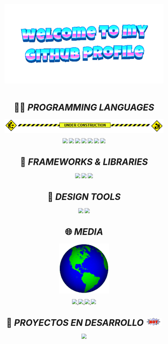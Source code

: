 

<div align="center">
	<img src="welcome-header.gif" alt="welcome to my github profile">
	<br>
	<br>
</div>

<h1 align="center">👨‍💻 <em>PROGRAMMING LANGUAGES</em></h1>
<p align="center">
  <img src="under-construction.gif" alt="En construcción" />
</p>
<p align="center">
 <img src="https://img.shields.io/badge/Python-3776AB?style=for-the-badge&logo=python&logoColor=white" />
  <img src="https://img.shields.io/badge/Java-ED8B00?style=for-the-badge&logo=java&logoColor=white" />
  <img src="https://img.shields.io/badge/PHP-777BB4?style=for-the-badge&logo=php&logoColor=white" />
  <img src="https://img.shields.io/badge/OpenCV-5C3EE8?style=for-the-badge&logo=opencv&logoColor=white" />
  <img src="https://img.shields.io/badge/MySQL-005C84?style=for-the-badge&logo=mysql&logoColor=white" />
  <img src="https://img.shields.io/badge/Numpy-777BB4?style=for-the-badge&logo=numpy&logoColor=white" />
  <img src="https://img.shields.io/badge/Pandas-2C2D72?style=for-the-badge&logo=pandas&logoColor=white" />
</p>


<h1 align="center">🧩 <em>FRAMEWORKS & LIBRARIES</em></h1>

<p align="center">
  <img src="https://img.shields.io/badge/Django-092E20?style=for-the-badge&logo=django&logoColor=green" />
  <img src="https://img.shields.io/badge/.NET-512BD4?style=for-the-badge&logo=dotnet&logoColor=white" />
  <img src="https://img.shields.io/badge/apache_maven-C71A36?style=for-the-badge&logo=apachemaven&logoColor=white" />
</p>


<h1 align="center">🎨 <em>DESIGN TOOLS</em></h1>

<p align="center">
  <img src="https://img.shields.io/badge/Figma-F24E1E?style=for-the-badge&logo=figma&logoColor=white" />
  <img src="https://img.shields.io/badge/Canva-%2300C4CC.svg?&style=for-the-badge&logo=Canva&logoColor=white" />
</p>

<h1 align="center">🌐  <em>MEDIA</em></h1>
<p align="center">
  <img src="globe.gif" alt="En construcción" />
</p>
<p align="center">
  <a href="mailto:Juanchibiris80@gmail.com" target="_blank">
    <img src="https://img.shields.io/badge/Gmail-D14836?style=for-the-badge&logo=gmail&logoColor=white" />
  </a>
  <a href="https://github.com/H2kl0" target="_blank">
    <img src="https://img.shields.io/badge/GitHub-100000?style=for-the-badge&logo=github&logoColor=white" />
  </a>
  <a href="https://www.instagram.com/Fk_nandov" target="_blank">
    <img src="https://img.shields.io/badge/Instagram-E4405F?style=for-the-badge&logo=instagram&logoColor=white" />
  </a>
  <a href="https://www.linkedin.com/in/juan-fernando-velasquez-fernandev-96b583369/" target="_blank">
    <img src="https://img.shields.io/badge/LinkedIn-0077B5?style=for-the-badge&logo=linkedin&logoColor=white" />
  </a>
</p>
<h1 align="center">🚀 <em>PROYECTOS EN DESARROLLO <img src="hot.gif" height="25"/></em></h1>


<p align="center">
  <a href="https://github.com/H2kl0/Inventory" target="Inventary">
    <img src="https://img.shields.io/badge/Proyecto%201-%2300C4CC?style=for-the-badge&logo=github&logoColor=white" />
  </a>
</p>















